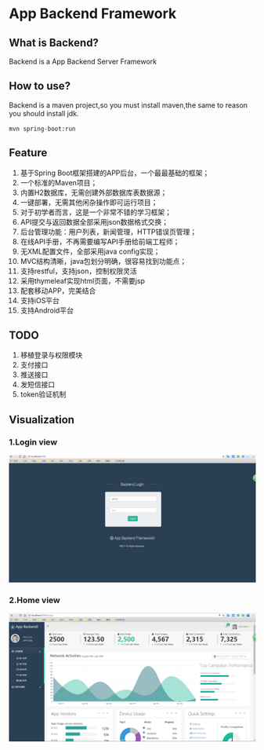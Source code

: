 # App Backend Framework

## What is Backend?
Backend is a App Backend Server Framework

## How to use?
Backend is a maven project,so you must install maven,the same to reason
you should install jdk.

```
mvn spring-boot:run
```
## Feature
1. 基于Spring Boot框架搭建的APP后台，一个最最基础的框架；
2. 一个标准的Maven项目；
3. 内置H2数据库，无需创建外部数据库表数据源；
4. 一键部署，无需其他闲杂操作即可运行项目；
5. 对于初学者而言，这是一个非常不错的学习框架；
6. API提交与返回数据全部采用json数据格式交换；
7. 后台管理功能：用户列表，新闻管理，HTTP错误页管理；
8. 在线API手册，不再需要编写API手册给前端工程师；
9. 无XML配置文件，全部采用java config实现；
10. MVC结构清晰，java包划分明确，很容易找到功能点；
12. 支持restful，支持json，控制权限灵活
13. 采用thymeleaf实现html页面，不需要jsp
14. 配套移动APP，完美结合
15. 支持iOS平台
16. 支持Android平台

## TODO
1. 移植登录与权限模块
2. 支付接口
3. 推送接口
4. 发短信接口
5. token验证机制

## Visualization

### 1.Login view
![Login](./doc/login.png)

### 2.Home view
![Login](./doc/home.png)
